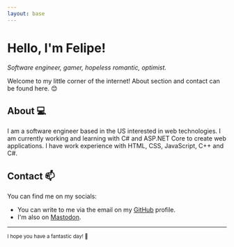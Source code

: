 ```yaml
---
layout: base
---
```

# Hello, I'm Felipe!

*Software engineer, gamer, hopeless romantic, optimist.*

Welcome to my little corner of the internet! About section and contact can be found here. 😊

## About 💻

I am a software engineer based in the US interested in web technologies. I am currently working and learning with C# and ASP.NET Core to create web applications. I have work experience with HTML, CSS, JavaScript, C++ and C#.

## Contact 📫

You can find me on my socials:

- You can write to me via the email on my <a href="https://github.com/febog" rel="me noreferrer" target="_blank">GitHub</a> profile.
- I'm also on <a href="https://hachyderm.io/@febog" rel="me noreferrer" target="_blank">Mastodon</a>.

---

<small>I hope you have a fantastic day! 🥤</small>
